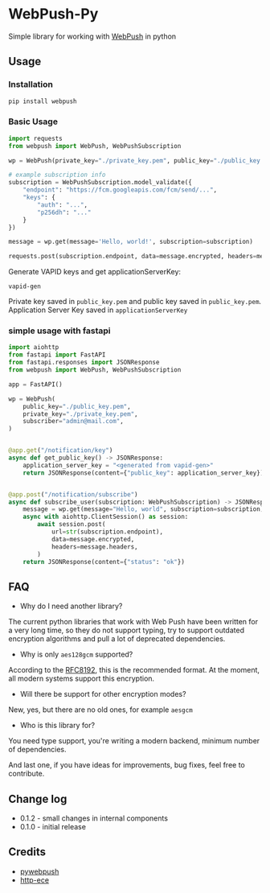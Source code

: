 # WebPush-Py

Simple library for working with [WebPush](https://web.dev/articles/push-notifications-web-push-protocol) in python

## Usage

### Installation

```bash
pip install webpush
```

### Basic Usage

```python
import requests
from webpush import WebPush, WebPushSubscription

wp = WebPush(private_key="./private_key.pem", public_key="./public_key.pem")

# example subscription info
subscription = WebPushSubscription.model_validate({
    "endpoint": "https://fcm.googleapis.com/fcm/send/...",
    "keys": {
        "auth": "...",
        "p256dh": "..."
    }
})

message = wp.get(message='Hello, world!', subscription=subscription)

requests.post(subscription.endpoint, data=message.encrypted, headers=message.headers)
```

Generate VAPID keys and get applicationServerKey:
```
vapid-gen
```

Private key saved in `public_key.pem` and public key saved in `public_key.pem`.
Application Server Key saved in `applicationServerKey`

### simple usage with fastapi

```python
import aiohttp
from fastapi import FastAPI
from fastapi.responses import JSONResponse
from webpush import WebPush, WebPushSubscription

app = FastAPI()

wp = WebPush(
    public_key="./public_key.pem",
    private_key="./private_key.pem",
    subscriber="admin@mail.com",
)


@app.get("/notification/key")
async def get_public_key() -> JSONResponse:
    application_server_key = "<generated from vapid-gen>"
    return JSONResponse(content={"public_key": application_server_key})


@app.post("/notification/subscribe")
async def subscribe_user(subscription: WebPushSubscription) -> JSONResponse:
    message = wp.get(message="Hello, world", subscription=subscription)
    async with aiohttp.ClientSession() as session:
        await session.post(
            url=str(subscription.endpoint),
            data=message.encrypted,
            headers=message.headers,
        )
    return JSONResponse(content={"status": "ok"})
```

## FAQ
- Why do I need another library?

The current python libraries that work with Web Push have been written for a very long time, so they do not support typing, try to support outdated encryption algorithms and pull a lot of deprecated dependencies.

- Why is only `aes128gcm` supported?

According to the [RFC8192](https://datatracker.ietf.org/doc/html/rfc8291), this is the recommended format. At the moment, all modern systems support this encryption.

- Will there be support for other encryption modes?

New, yes, but there are no old ones, for example `aesgcm`

- Who is this library for?

You need type support, you're writing a modern backend, minimum number of dependencies.

And last one, if you have ideas for improvements, bug fixes, feel free to contribute.

## Change log

- 0.1.2 - small changes in internal components
- 0.1.0 - initial release

## Credits

- [pywebpush](https://github.com/web-push-libs/pywebpush)
- [http-ece](https://github.com/web-push-libs/encrypted-content-encoding)